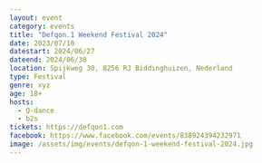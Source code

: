 ```yaml
---
layout: event
category: events
title: "Defqon.1 Weekend Festival 2024"
date: 2023/07/10
datestart: 2024/06/27
dateend: 2024/06/30
location: Spijkweg 30, 8256 RJ Biddinghuizen, Nederland
type: Festival
genre: xyz
age: 18+
hosts:
  - Q-dance
  - b2s
tickets: https://defqon1.com
facebook: https://www.facebook.com/events/838924394232971
image: /assets/img/events/defqon-1-weekend-festival-2024.jpg
---
```

